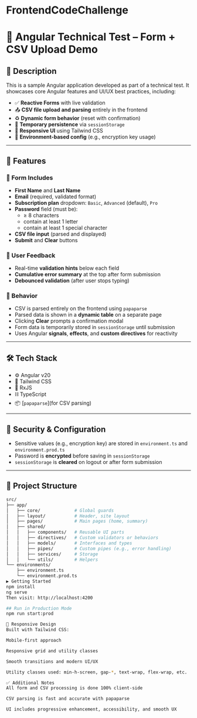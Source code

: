 # FrontendCodeChallenge
# 📌 Angular Technical Test – Form + CSV Upload Demo

## 📄 Description

This is a sample Angular application developed as part of a technical test. It showcases core Angular features and UI/UX best practices, including:

- ✅ **Reactive Forms** with live validation  
- 📤 **CSV file upload and parsing** entirely in the frontend  
- ♻️ **Dynamic form behavior** (reset with confirmation)  
- 💾 **Temporary persistence** via `sessionStorage`  
- 📱 **Responsive UI** using Tailwind CSS  
- 🔐 **Environment-based config** (e.g., encryption key usage)  

---

## 🚀 Features

### 🧾 Form Includes

- **First Name** and **Last Name**
- **Email** (required, validated format)
- **Subscription plan** dropdown: `Basic`, `Advanced` (default), `Pro`
- **Password** field (must be):
  - ≥ 8 characters
  - contain at least 1 letter
  - contain at least 1 special character
- **CSV file input** (parsed and displayed)
- **Submit** and **Clear** buttons

### 💬 User Feedback

- Real-time **validation hints** below each field  
- **Cumulative error summary** at the top after form submission  
- **Debounced validation** (after user stops typing)

### 🧠 Behavior

- CSV is parsed entirely on the frontend using `papaparse`
- Parsed data is shown in a **dynamic table** on a separate page
- Clicking **Clear** prompts a confirmation modal
- Form data is temporarily stored in `sessionStorage` until submission
- Uses Angular **signals**, **effects**, and **custom directives** for reactivity

---

## 🛠️ Tech Stack

- ⚙️ Angular v20
- 🎨 Tailwind CSS
- 🔄 RxJS
- ⛓ TypeScript
- 📦 [`papaparse`](for CSV parsing)

---

## 🔐 Security & Configuration

- Sensitive values (e.g., encryption key) are stored in `environment.ts` and `environment.prod.ts`
- Password is **encrypted** before saving in `sessionStorage`
- `sessionStorage` is **cleared** on logout or after form submission

---

## 📂 Project Structure

```bash
src/
├── app/
│   ├── core/             # Global guards
│   ├── layout/           # Header, site layout
│   ├── pages/            # Main pages (home, summary)
│   ├── shared/
│   │   ├── components/   # Reusable UI parts
│   │   ├── directives/   # Custom validators or behaviors
│   │   ├── models/       # Interfaces and types
│   │   ├── pipes/        # Custom pipes (e.g., error handling)
│   │   ├── services/     # Storage
│   │   └── utils/        # Helpers
└── environments/
    ├── environment.ts
    └── environment.prod.ts
▶️ Getting Started
npm install
ng serve
Then visit: http://localhost:4200

## Run in Production Mode
npm run start:prod

📱 Responsive Design
Built with Tailwind CSS:

Mobile-first approach

Responsive grid and utility classes

Smooth transitions and modern UI/UX

Utility classes used: min-h-screen, gap-*, text-wrap, flex-wrap, etc.

✅ Additional Notes
All form and CSV processing is done 100% client-side

CSV parsing is fast and accurate with papaparse

UI includes progressive enhancement, accessibility, and smooth UX
